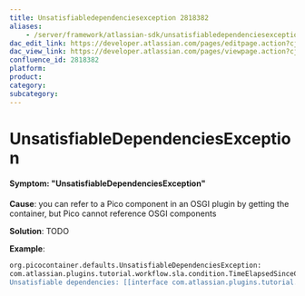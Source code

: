 ```yaml
---
title: Unsatisfiabledependenciesexception 2818382
aliases:
    - /server/framework/atlassian-sdk/unsatisfiabledependenciesexception-2818382.html
dac_edit_link: https://developer.atlassian.com/pages/editpage.action?cjm=wozere&pageId=2818382
dac_view_link: https://developer.atlassian.com/pages/viewpage.action?cjm=wozere&pageId=2818382
confluence_id: 2818382
platform:
product:
category:
subcategory:
---
```

# UnsatisfiableDependenciesException

#### Symptom: "UnsatisfiableDependenciesException"

**Cause**: you can refer to a Pico component in an OSGI plugin by getting the container, but Pico cannot reference OSGI components

**Solution**: TODO

**Example**:

``` bash
org.picocontainer.defaults.UnsatisfiableDependenciesException: 
com.atlassian.plugins.tutorial.workflow.sla.condition.TimeElapsedSinceCreationCondition doesn't have any satisfiable constructors. 
Unsatisfiable dependencies: [[interface com.atlassian.plugins.tutorial.workflow.sla.util.SLATimestampUtils]]
```

























